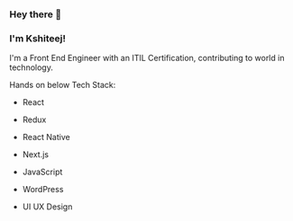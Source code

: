 ### Hey there 👋

### I'm Kshiteej! 

I'm a Front End Engineer with an ITIL Certification, contributing to world in technology.

Hands on below Tech Stack:

 - React

 - Redux
 
 - React Native

 - Next.js

 - JavaScript

 - WordPress

 - UI UX Design
